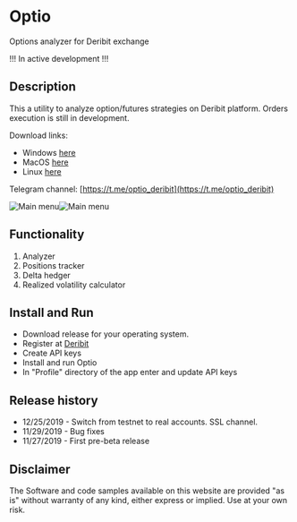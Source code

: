 # Optio

Options analyzer for Deribit exchange 

!!! In active development !!!

## Description

This a utility to analyze option/futures strategies on Deribit platform. Orders execution is still in development.


Download links:
- Windows [here](https://github.com/pavelkrolevets/optio/releases/download/0.0.4/Optio.Setup.0.0.4.exe)
- MacOS [here](https://github.com/pavelkrolevets/optio/releases/download/0.0.4/Optio-0.0.4.dmg)
- Linux [here](https://github.com/pavelkrolevets/optio/releases/download/0.0.4/Optio_0.0.4_amd64.deb)

Telegram channel: [https://t.me/optio_deribit](https://t.me/optio_deribit) 

![Main menu](https://github.com/pavelkrolevets/optio/blob/master/pics/mainscreen.png)![Main menu](https://github.com/pavelkrolevets/optio/blob/master/pics/mainfeatures.png)

## Functionality
1. Analyzer
2. Positions tracker
3. Delta hedger
4. Realized volatility calculator

## Install and Run
- Download release for your operating system.
- Register at [Deribit](https://www.deribit.com/)
- Create API keys
- Install and run Optio
- In "Profile" directory of the app enter and update API keys

## Release history
- 12/25/2019 - Switch from testnet to real accounts. SSL channel.
- 11/29/2019 - Bug fixes 
- 11/27/2019 - First pre-beta release 

## Disclaimer

The Software and code samples available on this website are provided "as is" without warranty of any kind, either express or implied. Use at your own risk.


